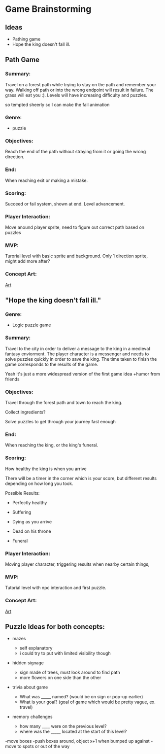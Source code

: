 # Game Brainstorming 

## Ideas
- Pathing game
- Hope the king doesn't fall ill. 

## Path  Game 

### Summary:

Travel on a forest path while trying to stay on the path and remember your way. Walking off path or into the wrong endpoint will result in failure. The grass will eat you :). Levels will have increasing difficulty and puzzles.

so tempted sheerly so I can make the fail animation

### Genre:

- puzzle

### Objectives:
Reach the end of the path without straying from it or going the wrong direction.

### End:
When reaching exit or making a mistake.

### Scoring:
Succeed or fail system, shown at end.
Level advancement.

### Player Interaction:
Move anound player sprite, need to figure out correct path based on puzzles

### MVP:
Turorial level with basic sprite and background. Only 1 direction sprite, might add more after?

### Concept Art:
[Art](conceptArt.html)

## "Hope the king doesn't fall ill."

### Genre:

- Logic puzzle game

### Summary:

Travel to the city in order to deliver a message to the king in a medieval fantasy enviorment. The player character is a messenger and needs to solve puzzles quickly in order to save the king. The time taken to finish the game corresponds to the results of the game. 

Yeah it's just a more widespread version of the first game idea +humor from friends

### Objectives:
Travel through the forest path and town to reach the king.

Collect ingredients?

Solve puzzles to get through your journey fast enough

### End:
When reaching the king, or the king's funeral.

### Scoring:
How healthy the king is when you arrive 

There will be a timer in the corner which is your score, but different results depending on how long you took.

Possible Results:

- Perfectly healthy

- Suffering

- Dying as you arrive

- Dead on his throne

- Funeral

### Player Interaction:

Moving player character, triggering results when nearby certain things, 

### MVP:

Tutorial level with npc interaction and first puzzle.

### Concept Art:
[Art](conceptArt.html)


## Puzzle Ideas for both concepts:

- mazes
	- self explanatory
	- i could try to put with limited visibility though

- hidden signage
	- sign made of trees, must look around to find path
	- more flowers on one side than the other

- trivia about game
	- What was _____ named? (would be on sign or pop-up earlier)
	- What is your goal? (goal of game which would be pretty vague, ex. travel)

- memory challenges
	- how many ____ were on the previous level?
	- where was the _____ located at the start of this level?

-move boxes
	-push boxes around, object x+1 when bumped up against
	-move to spots or out of the way
